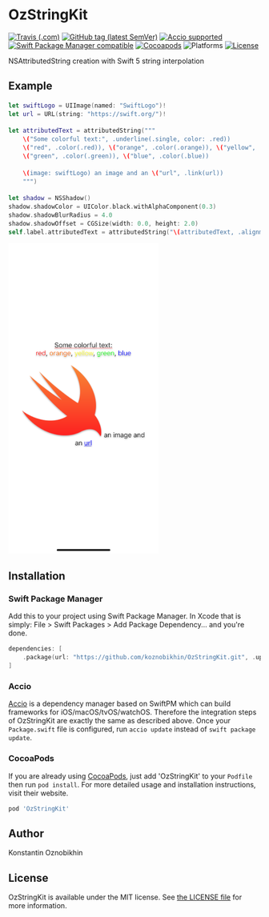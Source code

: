 # OzStringKit
[![Travis (.com)](https://img.shields.io/travis/com/koznobikhin/OzStringKit)](https://travis-ci.com/github/koznobikhin/OzStringKit)
[![GitHub tag (latest SemVer)](https://img.shields.io/github/v/tag/koznobikhin/OzStringKit)](https://github.com/koznobikhin/OzStringKit/releases/tag/0.0.7)
[![Accio supported](https://img.shields.io/badge/Accio-supported-0A7CF5.svg?style=flat)](https://github.com/JamitLabs/Accio)
[![Swift Package Manager compatible](https://img.shields.io/badge/Swift%20Package%20Manager-compatible-brightgreen.svg)](https://github.com/apple/swift-package-manager)
[![Cocoapods](https://img.shields.io/cocoapods/v/OzStringKit)](https://cocoapods.org/pods/OzStringKit)
![Platforms](https://img.shields.io/cocoapods/p/OzStringKit)
[![License](https://img.shields.io/github/license/koznobikhin/OzStringKit)](https://github.com/koznobikhin/OzStringKit/blob/master/LICENSE.txt)

NSAttributedString creation with Swift 5 string interpolation

## Example

```Swift
let swiftLogo = UIImage(named: "SwiftLogo")!
let url = URL(string: "https://swift.org/")!

let attributedText = attributedString("""
    \("Some colorful text:", .underline(.single, color: .red))
    \("red", .color(.red)), \("orange", .color(.orange)), \("yellow", .color(.yellow)), \
    \("green", .color(.green)), \("blue", .color(.blue))

    \(image: swiftLogo) an image and an \("url", .link(url))
    """)

let shadow = NSShadow()
shadow.shadowColor = UIColor.black.withAlphaComponent(0.3)
shadow.shadowBlurRadius = 4.0
shadow.shadowOffset = CGSize(width: 0.0, height: 2.0)
self.label.attributedText = attributedString("\(attributedText, .alignment(.center), .shadow(shadow))")

```

![Screen shot](demo.png)

## Installation

### Swift Package Manager

Add this to your project using Swift Package Manager. In Xcode that is simply: File > Swift Packages > Add Package Dependency... and you're done.

```swift
dependencies: [
    .package(url: "https://github.com/koznobikhin/OzStringKit.git", .upToNextMajor(from: "0.0.1"))
]
```

### Accio

[Accio](https://github.com/JamitLabs/Accio) is a dependency manager based on SwiftPM which can build frameworks for iOS/macOS/tvOS/watchOS. Therefore the integration steps of OzStringKit are exactly the same as described above. Once your `Package.swift` file is configured, run `accio update` instead of `swift package update`.

### CocoaPods

If you are already using [CocoaPods](http://cocoapods.org), just add 'OzStringKit' to your `Podfile` then run `pod install`. 
For more detailed usage and installation instructions, visit their website.

```ruby
pod 'OzStringKit'
```

## Author

Konstantin Oznobikhin


## License

OzStringKit is available under the MIT license. See [the LICENSE file](https://github.com/koznobikhin/OzStringKit/blob/master/LICENSE.txt) for more information.
